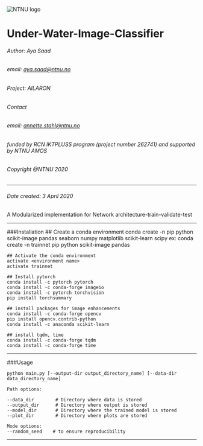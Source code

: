 ![NTNU logo](https://qore.no/res/ntnu-logo-100.png)
# Under-Water-Image-Classifier
###### Author: Aya Saad
###### email: aya.saad@ntnu.no
###### Project: AILARON
###### Contact
###### email: annette.stahl@ntnu.no
###### funded by RCN IKTPLUSS program (project number 262741) and supported by NTNU AMOS
###### Copyright @NTNU 2020
---------------------------------------------------
<!-- -->
###### Date created: 3 April 2020
A Modularized implementation for
Network architecture-train-validate-test

---------------------------------------------------
<!-- -->

###Installation
    ## Create a conda environment
    conda create -n <environment name> pip python scikit-image pandas seaborn numpy matplotlib scikit-learn scipy
    ex: conda create -n trainnet pip python scikit-image pandas 
    
    ## Activate the conda environment
    activate <environment name>
    activate trainnet

    ## Install pytorch
    conda install -c pytorch pytorch
    conda install -c conda-forge imageio
    conda install -c pytorch torchvision
    pip install torchsummary

    ## install packages for image enhancements  
    conda install -c conda-forge opencv 
    pip install opencv.contrib-python
    conda install -c anaconda scikit-learn

    ## install tqdm, time
    conda install -c conda-forge tqdm
    conda install -c conda-forge time

---------------------------------------------------

###Usage

    python main.py [--output-dir output_directory_name] [--data-dir data_directory_name]
    
    Path options:
    
    --data_dir        # Directory where data is stored
    --output_dir      # Directory where output is stored
    --model_dir       # Directory where the trained model is stored
    --plot_dir        # Directory where plots are stored  
    
    Mode options:
    --random_seed    # to ensure reproducibility


---------------------------------------------------
